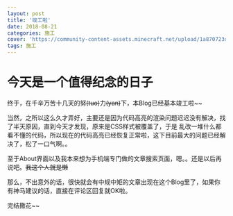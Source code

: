 ```yaml
---
layout: post
title: '竣工啦'
date: 2018-08-21
categories: 施工
cover: 'https://community-content-assets.minecraft.net/upload/1a870723d49ef6c66dc02cbeca5b6047-MassiveTile.jpeg'
tags: 施工
---
```

# 今天是一个值得纪念的日子

终于，在千辛万苦十几天的努~~(tuo)~~力~~(yan)~~下，本Blog已经基本竣工啦~~

当然，之所以这么久才弄好，主要还是因为代码高亮的渲染问题迟迟没有解决，找了半天原因，直到今天才发现，原来是CSS样式被覆盖了，于是
乱改一堆什么都看不懂的代码，所以现在的代码高亮已经恢复正常啦，这下目前最大的问题已经解决了，松了一口气啊。。

至于About界面以及我本来想为手机端专门做的文章搜索页面，嗯。。还是以后再说吧。~~我这个人就是懒~~

那么，不出意外的话，很快就会有中规中矩的文章出现在这个Blog里了，如果你有神马建议的话，直接在评论区回复就OK啦。

完结撒花~~
